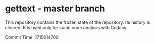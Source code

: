 # gettext - master branch

This repository contains the frozen state of the repository.
Its history is cleared. It is used only for static code
analysis with Codacy.

Commit Time: 1715614700